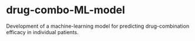 # drug-combo-ML-model
Development of a machine-learning model for predicting drug-combination efficacy in individual patients.
